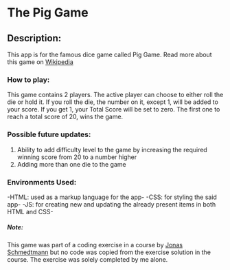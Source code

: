 # The Pig Game #

## Description: ##
This app is for the famous dice game called Pig Game. Read more about this game on [Wikipedia](https://en.wikipedia.org/wiki/Pig_(dice_game))

### How to play: ###
This game contains 2 players. The active player can choose to either roll the die or hold it. If you roll the die, the number on it, except 1, will be added to your score. If you get 1, your Total Score will be set to zero. The first one to reach a total score of 20, wins the game.

### Possible future updates: ###
1. Ability to add difficulty level to the game by increasing the required winning score from 20 to a number higher
2. Adding more than one die to the game

### Environments Used: ###
-HTML: used as a markup language for the app-
-CSS: for styling the said app-
-JS: for creating new and updating the already present items in both HTML and CSS-


##### Note: #####
This game was part of a coding exercise in a course by [Jonas Schmedtmann](https://codingheroes.io/ "Jonas Schmedtmann") but no code was copied from the exercise solution in the course. The exercise was solely completed by me alone.
